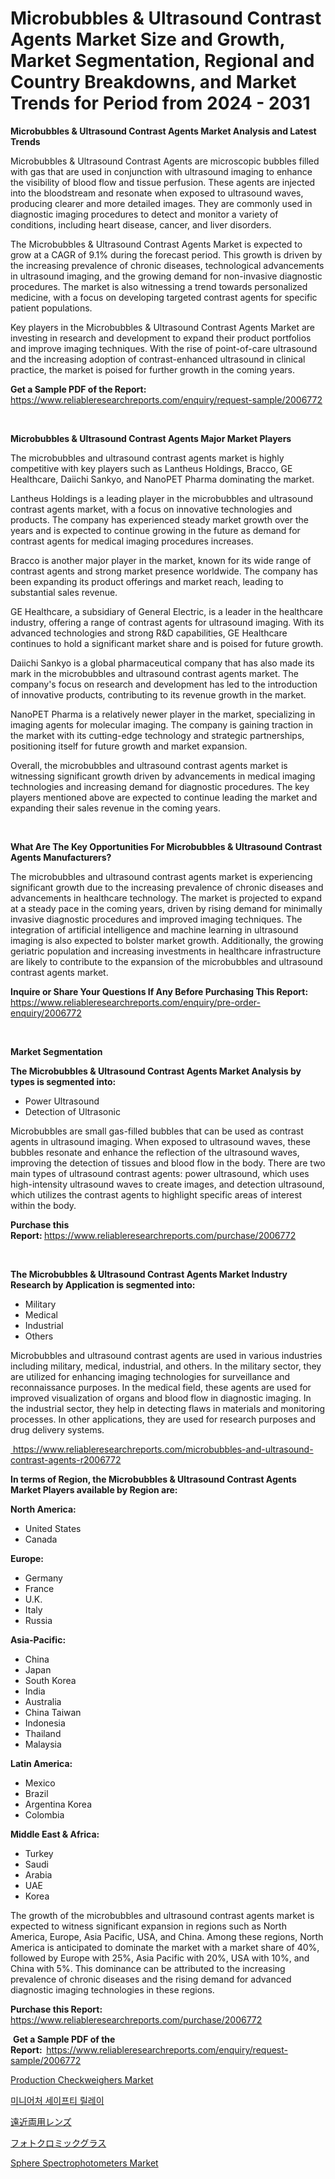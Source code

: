 <p><h1>Microbubbles & Ultrasound Contrast Agents Market Size and Growth, Market Segmentation, Regional and Country Breakdowns, and Market Trends for Period from 2024 -  2031</h1></p><p><strong>Microbubbles & Ultrasound Contrast Agents Market Analysis and Latest Trends</strong></p>
<p><p>Microbubbles & Ultrasound Contrast Agents are microscopic bubbles filled with gas that are used in conjunction with ultrasound imaging to enhance the visibility of blood flow and tissue perfusion. These agents are injected into the bloodstream and resonate when exposed to ultrasound waves, producing clearer and more detailed images. They are commonly used in diagnostic imaging procedures to detect and monitor a variety of conditions, including heart disease, cancer, and liver disorders.</p><p>The Microbubbles & Ultrasound Contrast Agents Market is expected to grow at a CAGR of 9.1% during the forecast period. This growth is driven by the increasing prevalence of chronic diseases, technological advancements in ultrasound imaging, and the growing demand for non-invasive diagnostic procedures. The market is also witnessing a trend towards personalized medicine, with a focus on developing targeted contrast agents for specific patient populations.</p><p>Key players in the Microbubbles & Ultrasound Contrast Agents Market are investing in research and development to expand their product portfolios and improve imaging techniques. With the rise of point-of-care ultrasound and the increasing adoption of contrast-enhanced ultrasound in clinical practice, the market is poised for further growth in the coming years.</p></p>
<p><strong>Get a Sample PDF of the Report:&nbsp;</strong> <a href="https://www.reliableresearchreports.com/enquiry/request-sample/2006772">https://www.reliableresearchreports.com/enquiry/request-sample/2006772</a></p>
<p>&nbsp;</p>
<p><strong>Microbubbles & Ultrasound Contrast Agents Major Market Players</strong></p>
<p><p>The microbubbles and ultrasound contrast agents market is highly competitive with key players such as Lantheus Holdings, Bracco, GE Healthcare, Daiichi Sankyo, and NanoPET Pharma dominating the market.</p><p>Lantheus Holdings is a leading player in the microbubbles and ultrasound contrast agents market, with a focus on innovative technologies and products. The company has experienced steady market growth over the years and is expected to continue growing in the future as demand for contrast agents for medical imaging procedures increases.</p><p>Bracco is another major player in the market, known for its wide range of contrast agents and strong market presence worldwide. The company has been expanding its product offerings and market reach, leading to substantial sales revenue.</p><p>GE Healthcare, a subsidiary of General Electric, is a leader in the healthcare industry, offering a range of contrast agents for ultrasound imaging. With its advanced technologies and strong R&D capabilities, GE Healthcare continues to hold a significant market share and is poised for future growth.</p><p>Daiichi Sankyo is a global pharmaceutical company that has also made its mark in the microbubbles and ultrasound contrast agents market. The company's focus on research and development has led to the introduction of innovative products, contributing to its revenue growth in the market.</p><p>NanoPET Pharma is a relatively newer player in the market, specializing in imaging agents for molecular imaging. The company is gaining traction in the market with its cutting-edge technology and strategic partnerships, positioning itself for future growth and market expansion.</p><p>Overall, the microbubbles and ultrasound contrast agents market is witnessing significant growth driven by advancements in medical imaging technologies and increasing demand for diagnostic procedures. The key players mentioned above are expected to continue leading the market and expanding their sales revenue in the coming years.</p></p>
<p>&nbsp;</p>
<p><strong>What Are The Key Opportunities For Microbubbles & Ultrasound Contrast Agents Manufacturers?</strong></p>
<p><p>The microbubbles and ultrasound contrast agents market is experiencing significant growth due to the increasing prevalence of chronic diseases and advancements in healthcare technology. The market is projected to expand at a steady pace in the coming years, driven by rising demand for minimally invasive diagnostic procedures and improved imaging techniques. The integration of artificial intelligence and machine learning in ultrasound imaging is also expected to bolster market growth. Additionally, the growing geriatric population and increasing investments in healthcare infrastructure are likely to contribute to the expansion of the microbubbles and ultrasound contrast agents market.</p></p>
<p><strong>Inquire or Share Your Questions If Any Before Purchasing This Report:</strong> <a href="https://www.reliableresearchreports.com/enquiry/pre-order-enquiry/2006772">https://www.reliableresearchreports.com/enquiry/pre-order-enquiry/2006772</a></p>
<p>&nbsp;</p>
<p><strong>Market Segmentation</strong></p>
<p><strong>The Microbubbles & Ultrasound Contrast Agents Market Analysis by types is segmented into:</strong></p>
<p><ul><li>Power Ultrasound</li><li>Detection of Ultrasonic</li></ul></p>
<p><p>Microbubbles are small gas-filled bubbles that can be used as contrast agents in ultrasound imaging. When exposed to ultrasound waves, these bubbles resonate and enhance the reflection of the ultrasound waves, improving the detection of tissues and blood flow in the body. There are two main types of ultrasound contrast agents: power ultrasound, which uses high-intensity ultrasound waves to create images, and detection ultrasound, which utilizes the contrast agents to highlight specific areas of interest within the body.</p></p>
<p><strong>Purchase this Report:&nbsp;</strong><a href="https://www.reliableresearchreports.com/purchase/2006772">https://www.reliableresearchreports.com/purchase/2006772</a></p>
<p>&nbsp;</p>
<p><strong>The Microbubbles & Ultrasound Contrast Agents Market Industry Research by Application is segmented into:</strong></p>
<p><ul><li>Military</li><li>Medical</li><li>Industrial</li><li>Others</li></ul></p>
<p><p>Microbubbles and ultrasound contrast agents are used in various industries including military, medical, industrial, and others. In the military sector, they are utilized for enhancing imaging technologies for surveillance and reconnaissance purposes. In the medical field, these agents are used for improved visualization of organs and blood flow in diagnostic imaging. In the industrial sector, they help in detecting flaws in materials and monitoring processes. In other applications, they are used for research purposes and drug delivery systems.</p></p>
<p><a href="https://www.reliableresearchreports.com/microbubbles-and-ultrasound-contrast-agents-r2006772">&nbsp;https://www.reliableresearchreports.com/microbubbles-and-ultrasound-contrast-agents-r2006772</a></p>
<p><strong>In terms of Region, the Microbubbles & Ultrasound Contrast Agents Market Players available by Region are:</strong></p>
<p>
    <p> <strong> North America: </strong>
        <ul>
            <li>United States</li>
            <li>Canada</li>
        </ul>
        </p> 
    <p> <strong> Europe: </strong>
        <ul>
            <li>Germany</li>
            <li>France</li>
            <li>U.K.</li>
            <li>Italy</li>
            <li>Russia</li>
        </ul>
        </p> 
    <p> <strong> Asia-Pacific: </strong>
        <ul>
            <li>China</li>
            <li>Japan</li>
            <li>South Korea</li>
            <li>India</li>
            <li>Australia</li>
            <li>China Taiwan</li>
            <li>Indonesia</li>
            <li>Thailand</li>
            <li>Malaysia</li>
        </ul>
        </p> 
    <p> <strong> Latin America: </strong>
        <ul>
            <li>Mexico</li>
            <li>Brazil</li>
            <li>Argentina Korea</li>
            <li>Colombia</li>
        </ul>
        </p> 
    <p> <strong> Middle East & Africa: </strong>
        <ul>
            <li>Turkey</li>
            <li>Saudi</li>
            <li>Arabia</li>
            <li>UAE</li>
            <li>Korea</li>
        </ul>
    </p>
    </p>
<p><p>The growth of the microbubbles and ultrasound contrast agents market is expected to witness significant expansion in regions such as North America, Europe, Asia Pacific, USA, and China. Among these regions, North America is anticipated to dominate the market with a market share of 40%, followed by Europe with 25%, Asia Pacific with 20%, USA with 10%, and China with 5%. This dominance can be attributed to the increasing prevalence of chronic diseases and the rising demand for advanced diagnostic imaging technologies in these regions.</p></p>
<p><strong>Purchase this Report: </strong><a href="https://www.reliableresearchreports.com/purchase/2006772">https://www.reliableresearchreports.com/purchase/2006772</a></p>
<p>&nbsp;<strong>Get a Sample PDF of the Report:&nbsp;&nbsp;</strong><a href="https://www.reliableresearchreports.com/enquiry/request-sample/2006772">https://www.reliableresearchreports.com/enquiry/request-sample/2006772</a></p>
<p><strong></strong></p>
<p><p><a href="https://github.com/zcbxbnir25/Market-Research-Report-List-1/blob/main/production-checkweighers-market.md">Production Checkweighers Market</a></p><p><a href="https://github.com/oajzkywllm460/Market-Research-Report-List-2/blob/main/3811801179865.md">미니어처 세이프티 릴레이</a></p><p><a href="https://github.com/decker5351/Market-Research-Report-List-2/blob/main/7470755166689.md">遠近両用レンズ</a></p><p><a href="https://github.com/tubbs463/Market-Research-Report-List-1/blob/main/3741000166690.md">フォトクロミックグラス</a></p><p><a href="https://github.com/brendafegmorris532/Market-Research-Report-List-1/blob/main/sphere-spectrophotometers-market.md">Sphere Spectrophotometers Market</a></p></p>